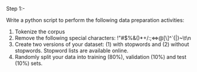 Step 1:-

Write a python script to perform the following data preparation activities:
1. Tokenize the corpus
2. Remove the following special characters: !"#$%&()*+/:;<=>@[\\]^`{|}~\t\n
3. Create two versions of your dataset: (1) with stopwords and (2) without stopwords.
Stopword lists are available online.
4. Randomly split your data into training (80%), validation (10%) and test (10%) sets.



